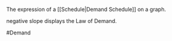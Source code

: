 The expression of a [[Schedule|Demand Schedule]] on a graph.

negative slope displays the Law of Demand.

#Demand